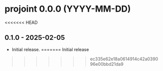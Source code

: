 # projoint 0.0.0 (YYYY-MM-DD)

<<<<<<< HEAD
## 0.1.0 - 2025-02-05
- Initial release.
=======
Initial release
>>>>>>> ec335e62e18a0614914c42a039096e00bbd21da9
